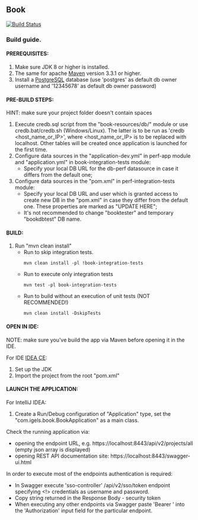 ## Book
[![Build Status](https://travis-ci.org/Vaisman/book.svg?branch=master)](https://travis-ci.org/Vaisman/book)


###   Build guide.                                                                                              

#### PREREQUISITES:

1. Make sure JDK 8 or higher is installed.
2. The same for apache [Maven](https://maven.apache.org/) version 3.3.1 or higher. 
3. Install a [PostgreSQL](https://www.postgresql.org/) database (use 'postgres' as default db owner username and '12345678' as default db owner password)


#### PRE-BUILD STEPS:

HINT: make sure your project folder doesn't contain spaces

1. Execute credb.sql script from the "book-resources/db/" module or use credb.bat/credb.sh (Windows/Linux).
   The latter is to be run as 'credb <host_name_or_IP>', where <host_name_or_IP> is to be replaced with localhost.
   Other tables will be created once application is launched for the first time.
2. Configure data sources in the "application-dev.yml" in perf-app module and "application.yml" in book-integration-tests module:
   - Specify your local DB URL for the db-perf datasource in case it differs from the default one;
3. Configure data sources in the "pom.xml" in perf-integration-tests module:
   - Specify your local DB URL and user which is granted access to create new DB in the "pom.xml" in case they differ from the default one.
     These properties are marked as "UPDATE HERE";
   - It's not recommended to change "booktester" and temporary "bookdbtest" DB name.


#### BUILD:

1. Run "mvn clean install"
    - Run to skip integration tests.
      ```shell
      mvn clean install -pl !book-integration-tests
      ```
    - Run to execute only integration tests
      ```shell
      mvn test -pl book-integration-tests
      ```
    - Run to build without an execution of unit tests (NOT RECOMMENDED!)
      ```shell
      mvn clean install -DskipTests
      ```

#### OPEN IN IDE:

NOTE: make sure you've build the app via Maven before opening it in the IDE.

For IDE [IDEA CE](https://www.jetbrains.com/idea/):
  1. Set up the JDK
  2. Import the project from the root "pom.xml"

#### LAUNCH THE APPLICATION:

For IntelliJ IDEA:
  1. Create a Run/Debug configuration of "Application" type, set the "com.igels.book.BookApplication" as a main class. 

Check the running application via:
- opening the endpoint URL, e.g. https://localhost:8443/api/v2/projects/all (empty json array is displayed)
- opening REST API documentation site: https://localhost:8443/swagger-ui.html

In order to execute most of the endpoints authentication is required:
- In Swagger execute 'sso-controller' /api/v2/sso/token endpoint specifying <!> credentials as username and password.
- Copy string returned in the Response Body - security token
- When executing any other endpoints via Swagger paste 'Bearer <security token>' into the 'Authorization' input field for the particular endpoint.